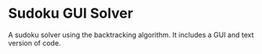 # Sudoku GUI Solver
A sudoku solver using the backtracking algorithm. It includes a GUI and text version of code.
